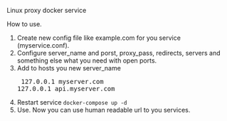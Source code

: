 Linux proxy docker service

How to use.
1. Create new config file like example.com for you service (myservice.conf).
2. Configure server_name and porst, proxy_pass, redirects, servers and something else what you need with open ports. 
3. Add to hosts you new server_name <pre>
    127.0.0.1       myserver.com
    127.0.0.1       api.myserver.com
    </pre>
4. Restart service `docker-compose up -d`
5. Use. Now you can use human readable url to you services.